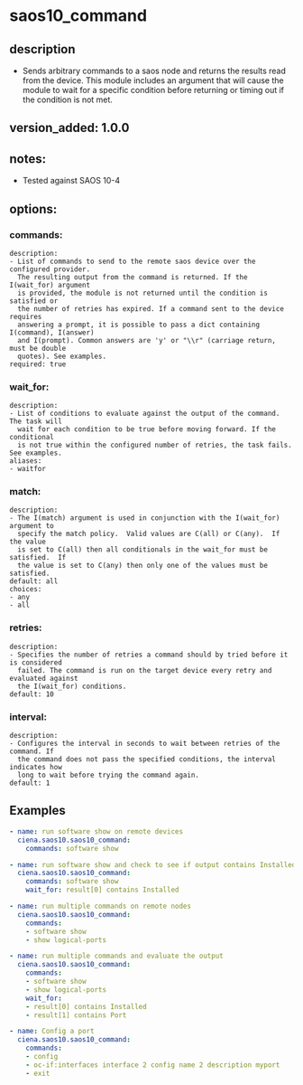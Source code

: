 # saos10_command

## description

- Sends arbitrary commands to a saos node and returns the results read from the device.
  This module includes an argument that will cause the module to wait for a specific
  condition before returning or timing out if the condition is not met.

## version_added: 1.0.0

## notes:
- Tested against SAOS 10-4

## options:

###  commands:
    description:
    - List of commands to send to the remote saos device over the configured provider.
      The resulting output from the command is returned. If the I(wait_for) argument
      is provided, the module is not returned until the condition is satisfied or
      the number of retries has expired. If a command sent to the device requires
      answering a prompt, it is possible to pass a dict containing I(command), I(answer)
      and I(prompt). Common answers are 'y' or "\\r" (carriage return, must be double
      quotes). See examples.
    required: true
###  wait_for:
    description:
    - List of conditions to evaluate against the output of the command. The task will
      wait for each condition to be true before moving forward. If the conditional
      is not true within the configured number of retries, the task fails. See examples.
    aliases:
    - waitfor
###  match:
    description:
    - The I(match) argument is used in conjunction with the I(wait_for) argument to
      specify the match policy.  Valid values are C(all) or C(any).  If the value
      is set to C(all) then all conditionals in the wait_for must be satisfied.  If
      the value is set to C(any) then only one of the values must be satisfied.
    default: all
    choices:
    - any
    - all
###  retries:
    description:
    - Specifies the number of retries a command should by tried before it is considered
      failed. The command is run on the target device every retry and evaluated against
      the I(wait_for) conditions.
    default: 10
###  interval:
    description:
    - Configures the interval in seconds to wait between retries of the command. If
      the command does not pass the specified conditions, the interval indicates how
      long to wait before trying the command again.
    default: 1

## Examples

```yml
- name: run software show on remote devices
  ciena.saos10.saos10_command:
    commands: software show
```

```yml
- name: run software show and check to see if output contains Installed
  ciena.saos10.saos10_command:
    commands: software show
    wait_for: result[0] contains Installed
```

```yml
- name: run multiple commands on remote nodes
  ciena.saos10.saos10_command:
    commands:
    - software show
    - show logical-ports
```

```yml
- name: run multiple commands and evaluate the output
  ciena.saos10.saos10_command:
    commands:
    - software show
    - show logical-ports
    wait_for:
    - result[0] contains Installed
    - result[1] contains Port
```

```yml
- name: Config a port
  ciena.saos10.saos10_command:
    commands:
    - config
    - oc-if:interfaces interface 2 config name 2 description myport
    - exit
```
